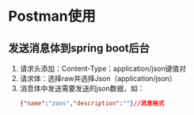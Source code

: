 # Postman使用
## 发送消息体到spring boot后台
1. 请求头添加：Content-Type：application/json键值对
2. 请求体：选择raw并选择Json（application/json）
3. 消息体中发送需要发送的json数据，如：
	```json
	{"name":"zoos","description":""}//消息格式
	```